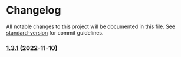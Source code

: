 # Changelog

All notable changes to this project will be documented in this file. See [standard-version](https://github.com/conventional-changelog/standard-version) for commit guidelines.

### [1.3.1](https://github.com/thesheps/greedy-http/compare/v1.1.0...v1.3.1) (2022-11-10)
